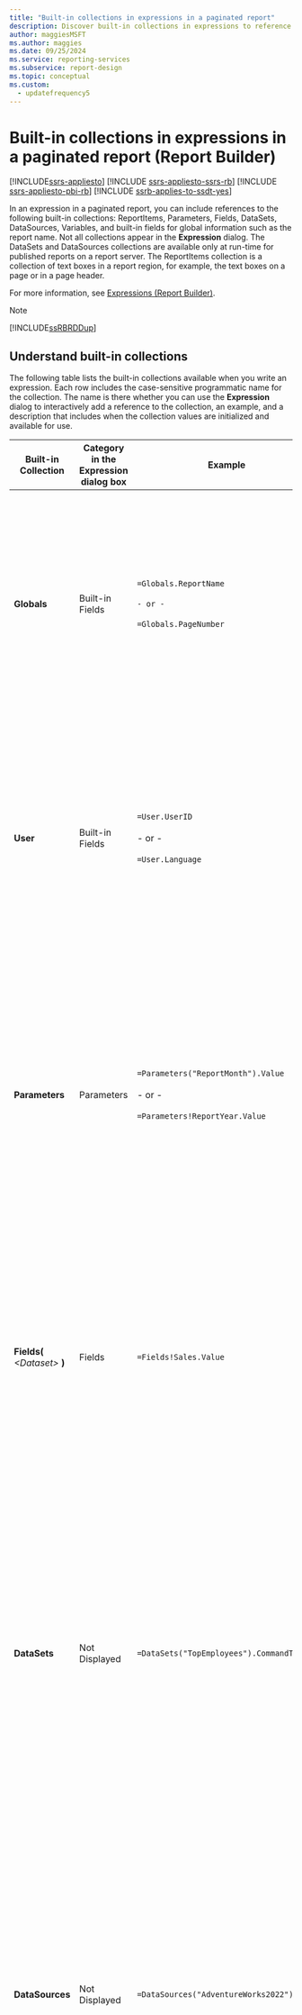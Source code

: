 ```yaml
---
title: "Built-in collections in expressions in a paginated report"
description: Discover built-in collections in expressions to reference collections in a paginated report such as parameters, fields, datasets in your reports in Report Builder.
author: maggiesMSFT
ms.author: maggies
ms.date: 09/25/2024
ms.service: reporting-services
ms.subservice: report-design
ms.topic: conceptual
ms.custom:
  - updatefrequency5
---
```

# Built-in collections in expressions in a paginated report (Report Builder)

[!INCLUDE[ssrs-appliesto](../../includes/ssrs-appliesto.md)] [!INCLUDE [ssrs-appliesto-ssrs-rb](../../includes/ssrs-appliesto-ssrs-rb.md)] [!INCLUDE [ssrs-appliesto-pbi-rb](../../includes/ssrs-appliesto-pbi-rb.md)] [!INCLUDE [ssrb-applies-to-ssdt-yes](../../includes/ssrb-applies-to-ssdt-yes.md)]

  In an expression in a paginated report, you can include references to the following built-in collections: ReportItems, Parameters, Fields, DataSets, DataSources, Variables, and built-in fields for global information such as the report name. Not all collections appear in the **Expression** dialog. The DataSets and DataSources collections are available only at run-time for published reports on a report server. The ReportItems collection is a collection of text boxes in a report region, for example, the text boxes on a page or in a page header.  
  
 For more information, see [Expressions &#40;Report Builder&#41;](../../reporting-services/report-design/expressions-report-builder-and-ssrs.md).  
  
> [!NOTE]  
>  [!INCLUDE[ssRBRDDup](../../includes/ssrbrddup-md.md)]  
  
##  <a name="Collections"></a> Understand built-in collections  
 The following table lists the built-in collections available when you write an expression. Each row includes the case-sensitive programmatic name for the collection. The name is there whether you can use the **Expression** dialog to interactively add a reference to the collection, an example, and a description that includes when the collection values are initialized and available for use.  
  
|Built-in Collection|Category in the Expression dialog box|Example|Description|  
|--------------------------|-------------------------------------------|-------------|-----------------|  
|**Globals**|Built-in Fields|`=Globals.ReportName`<br /><br /> `- or -`<br /><br /> `=Globals.PageNumber`|Represents global variables useful for reports, such as the report name or page number. Always available.<br /><br /> For more information, see [Built-in globals and users references &#40;Report Builder&#41;](../../reporting-services/report-design/built-in-collections-built-in-globals-and-users-references-report-builder.md).|  
|**User**|Built-in Fields|`=User.UserID`<br /><br /> - or -<br /><br /> `=User.Language`|Represents a collection of data about the user running the report, such as the language setting or the user ID. Always available.<br /><br /> For more information, see [Built-in globals and users references &#40;Report Builder&#41;](../../reporting-services/report-design/built-in-collections-built-in-globals-and-users-references-report-builder.md).|  
|**Parameters**|Parameters|`=Parameters("ReportMonth").Value`<br /><br /> - or -<br /><br /> `=Parameters!ReportYear.Value`|Represents the collection of report parameters, each of which can be single-value or multivalue. Not available until processing initialization is complete. For more information, see [Parameters collection references &#40;Report Builder&#41;](../../reporting-services/report-design/built-in-collections-parameters-collection-references-report-builder.md).|  
|**Fields(** *\<Dataset>* **)**|Fields|`=Fields!Sales.Value`|Represents the collection of fields of the dataset that are available to the report. Available after data is retrieved from a data source into a dataset. For more information, see [Dataset fields collection references &#40;Report Builder&#41;](../../reporting-services/report-design/built-in-collections-dataset-fields-collection-references-report-builder.md).|  
|**DataSets**|Not Displayed|`=DataSets("TopEmployees").CommandText`|Represents the collection of datasets referenced from the body of a report definition. Doesn't include data sources used only in page headers or page footers. Not available in local preview. For more information, see [DataSources and dataSets collection references &#40;Report Builder&#41;](../../reporting-services/report-design/built-in-collections-datasources-and-datasets-references-report-builder.md).|  
|**DataSources**|Not Displayed|`=DataSources("AdventureWorks2022").Type`|Represents the collection of data sources referenced from within the body of a report. Does not include data sources used only in page headers or page footers. Not available in local preview. For more information, see [DataSources and dataSets collection references &#40;Report Builder&#41;](../../reporting-services/report-design/built-in-collections-datasources-and-datasets-references-report-builder.md).|  
|**Variables**|`Variables`|`=Variables!CustomTimeStamp.Value`|Represents the collection of report variables and group variables. For more information, see [Report and group variables collections references &#40;Report Builder&#41;](../../reporting-services/report-design/built-in-collections-report-and-group-variables-references-report-builder.md).|  
|**ReportItems**|Not Displayed|`=ReportItems("Textbox1").Value`|Represents the collection of text boxes for a report item. This collection can be used to summarize items on the page for including in a page header or page footer. For more information, see [ReportItems collection references &#40;Report Builder&#41;](../../reporting-services/report-design/built-in-collections-reportitems-collection-references-report-builder.md).|  
  
##  <a name="Syntax"></a> Using Collection Syntax in an Expression  
 To refer to a collection from an expression, use standard [!INCLUDE[msCoName](../../includes/msconame-md.md)] [!INCLUDE[visual-basic](../../includes/visual-basic-md.md)] syntax for an item in a collection. The following table shows examples of collection syntax.  
  
|Syntax|Example|  
|------------|-------------|  
|*Collection!ObjectName.Property*|`=Fields!Sales.Value`|  
|*Collection!ObjectName("Property")*|`=Fields!Sales("Value")`|  
|*Collection("ObjectName").Property*|`=Fields("Sales").Value`|  
|*Collection("Member")*|`=User("Language")`|  
|*Collection.Member*|`=User.Language`|  
  
## Related content

- [Add an expression &#40;Report Builder&#41;](../../reporting-services/report-design/add-an-expression-report-builder-and-ssrs.md)
- [Expression examples &#40;Report Builder&#41;](../../reporting-services/report-design/expression-examples-report-builder-and-ssrs.md)
